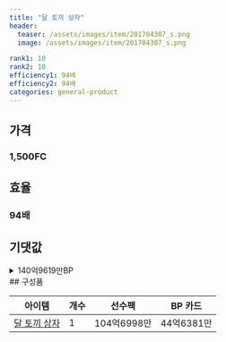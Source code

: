 ```yaml
---
title: "달 토끼 상자"
header:
  teaser: /assets/images/item/201704307_s.png
  image: /assets/images/item/201704307_s.png

rank1: 10
rank2: 10
efficiency1: 94배
efficiency2: 94배
categories: general-product
---
```



## 가격
### 1,500FC
## 효율
### 94배
## 기댓값
<details>
<summary>140억9619만BP</summary>
<div markdown="1">
- 선수팩 104억6998만BP
  - 수수료 쿠폰 40% 적용 시 100억5118만BP
  - 수수료 쿠폰 30% 적용 시 96억3238만BP
  - 수수료 쿠폰 20% 적용 시 92억1358만BP
- BP 카드 44억6381만BP

</div>
</details>
## 구성품

|아이템|개수|선수팩|BP 카드|
|---|---|---|---|
|[달 토끼 상자](/box/7581)|1|104억6998만|44억6381만|
